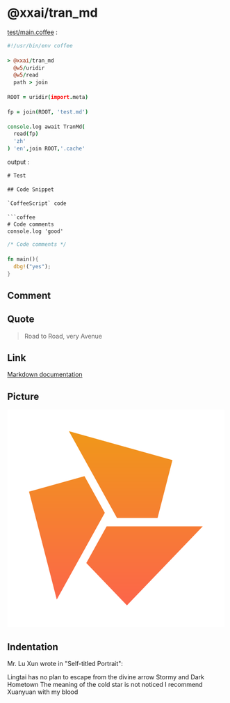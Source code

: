 [‼️]: ✏️README.mdt

# @xxai/tran_md

[test/main.coffee](./test/main.coffee) :

```coffee
#!/usr/bin/env coffee

> @xxai/tran_md
  @w5/uridir
  @w5/read
  path > join

ROOT = uridir(import.meta)

fp = join(ROOT, 'test.md')

console.log await TranMd(
  read(fp)
  'zh'
) 'en',join ROOT,'.cache'
```

output :

```
# Test

## Code Snippet

`CoffeeScript` code

```coffee
# Code comments
console.log 'good'

```

```rust
/* Code comments */

fn main(){
  dbg!("yes");
}
```

## Comment

<!-- 单行 HTML 注释 -->


<!--
多行
HTML
注释
-->

## Quote

> Road to Road, very Avenue

## Link

[Markdown documentation](https://github.com/xxai-art/xxai-art-md)

## Picture

![xxAI.Art Brand Identity](https://raw.githubusercontent.com/xxai-art/web/main/file/svg/logo.svg)

## Indentation

Mr. Lu Xun wrote in "Self-titled Portrait":

  Lingtai has no plan to escape from the divine arrow
  Stormy and Dark Hometown
  The meaning of the cold star is not noticed
  I recommend Xuanyuan with my blood
```
